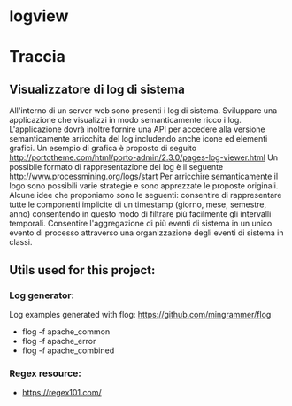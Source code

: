 # logview

# Traccia
## Visualizzatore di log di sistema
All'interno di un server web sono presenti i log di sistema. Sviluppare una applicazione che visualizzi in modo semanticamente ricco i log. L'applicazione dovrà inoltre fornire una API per accedere alla versione semanticamente arricchita del log includendo anche icone ed elementi grafici. Un esempio di grafica è proposto di seguito
http://portotheme.com/html/porto-admin/2.3.0/pages-log-viewer.html
Un possibile formato di rappresentazione dei log è il seguente http://www.processmining.org/logs/start
Per arricchire semanticamente il logo sono possibili varie strategie e sono apprezzate le proposte originali. Alcune idee che proponiamo sono le seguenti: consentire di rappresentare tutte le componenti implicite di un timestamp (giorno, mese, semestre, anno) consentendo in questo modo di filtrare più facilmente gli intervalli temporali.
Consentire l'aggregazione di più eventi di sistema in un unico evento di processo attraverso una organizzazione degli eventi di sistema in classi. 


## Utils used for this project:
### Log generator:
Log examples generated with flog: https://github.com/mingrammer/flog
- flog -f apache_common
- flog -f apache_error
- flog -f apache_combined
### Regex resource:
- https://regex101.com/
